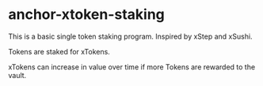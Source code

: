 # anchor-xtoken-staking

This is a basic single token staking program. Inspired by xStep and xSushi.

Tokens are staked for xTokens.

xTokens can increase in value over time if more Tokens are rewarded to the vault. 
